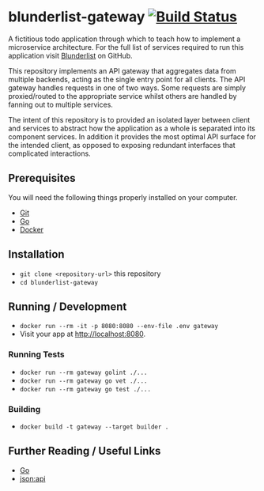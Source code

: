 # blunderlist-gateway [![Build Status](https://travis-ci.com/tomasbasham/blunderlist-gateway.svg?branch=master)](https://travis-ci.com/tomasbasham/blunderlist-gateway)

A fictitious todo application through which to teach how to implement a
microservice architecture. For the full list of services required to run this
application visit
[Blunderlist](https://github.com/tomasbasham?utf8=✓&tab=repositories&q=blunderlist)
on GitHub.

This repository implements an API gateway that aggregates data from multiple
backends, acting as the single entry point for all clients. The API gateway
handles requests in one of two ways. Some requests are simply proxied/routed to
the appropriate service whilst others are handled by fanning out to multiple
services.

The intent of this repository is to provided an isolated layer between client
and services to abstract how the application as a whole is separated into its
component services. In addition it provides the most optimal API surface for
the intended client, as opposed to exposing redundant interfaces that
complicated interactions.

## Prerequisites

You will need the following things properly installed on your computer.

* [Git](https://git-scm.com/)
* [Go](https://golang.org/)
* [Docker](https://www.docker.com/)

## Installation

* `git clone <repository-url>` this repository
* `cd blunderlist-gateway`

## Running / Development

* `docker run --rm -it -p 8080:8080 --env-file .env gateway`
* Visit your app at [http://localhost:8080](http://localhost:8080).

### Running Tests

* `docker run --rm gateway golint ./...`
* `docker run --rm gateway go vet ./...`
* `docker run --rm gateway go test ./...`

### Building

* `docker build -t gateway --target builder .`

## Further Reading / Useful Links

* [Go](https://golang.org/)
* [json:api](https://jsonapi.org/)
